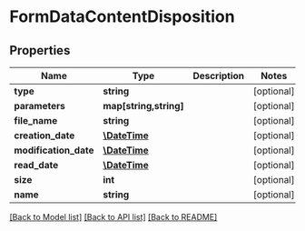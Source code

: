 # FormDataContentDisposition

## Properties
Name | Type | Description | Notes
------------ | ------------- | ------------- | -------------
**type** | **string** |  | [optional] 
**parameters** | **map[string,string]** |  | [optional] 
**file_name** | **string** |  | [optional] 
**creation_date** | [**\DateTime**](\DateTime.md) |  | [optional] 
**modification_date** | [**\DateTime**](\DateTime.md) |  | [optional] 
**read_date** | [**\DateTime**](\DateTime.md) |  | [optional] 
**size** | **int** |  | [optional] 
**name** | **string** |  | [optional] 

[[Back to Model list]](../README.md#documentation-for-models) [[Back to API list]](../README.md#documentation-for-api-endpoints) [[Back to README]](../README.md)


